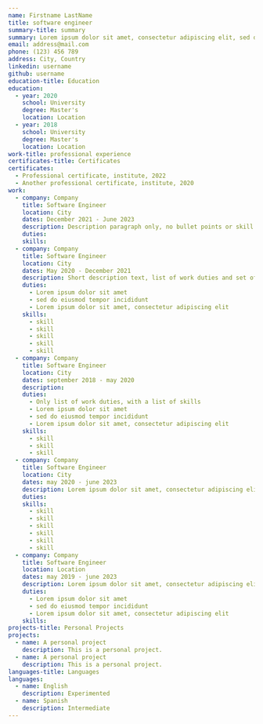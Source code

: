 ```yaml
---
name: Firstname LastName
title: software engineer
summary-title: summary
summary: Lorem ipsum dolor sit amet, consectetur adipiscing elit, sed do eiusmod tempor incididunt ut labore et dolore magna aliqua. Turpis egestas pretium aenean pharetra. Orci eu lobortis elementum nibh tellus molestie. Vulputate dignissim suspendisse in est. Vel pharetra vel turpis nunc. Malesuada nunc vel risus commodo.
email: address@mail.com
phone: (123) 456 789
address: City, Country
linkedin: username
github: username
education-title: Education
education:
  - year: 2020
    school: University
    degree: Master's
    location: Location
  - year: 2018
    school: University
    degree: Master's
    location: Location
work-title: professional experience
certificates-title: Certificates
certificates:
  - Professional certificate, institute, 2022
  - Another professional certificate, institute, 2020
work:
  - company: Company
    title: Software Engineer
    location: City
    dates: December 2021 - June 2023
    description: Description paragraph only, no bullet points or skill list. Lorem ipsum dolor sit amet, consectetur adipiscing elit, sed do eiusmod tempor incididunt ut labore et dolore magna aliqua. Turpis egestas pretium aenean pharetra. Orci eu lobortis elementum nibh tellus molestie. Vulputate dignissim suspendisse in est. Vel pharetra vel turpis nunc. Malesuada nunc vel risus commodo. Nisi vitae suscipit tellus mauris.
    duties:
    skills:
  - company: Company
    title: Software Engineer
    location: City
    dates: May 2020 - December 2021
    description: Short description text, list of work duties and set of skills.
    duties:
      - Lorem ipsum dolor sit amet
      - sed do eiusmod tempor incididunt
      - Lorem ipsum dolor sit amet, consectetur adipiscing elit
    skills:
      - skill
      - skill
      - skill
      - skill
      - skill
  - company: Company
    title: Software Engineer
    location: City
    dates: september 2018 - may 2020
    description:
    duties:
      - Only list of work duties, with a list of skills
      - Lorem ipsum dolor sit amet
      - sed do eiusmod tempor incididunt
      - Lorem ipsum dolor sit amet, consectetur adipiscing elit
    skills:
      - skill
      - skill
      - skill
  - company: Company
    title: Software Engineer
    location: City
    dates: may 2020 - june 2023
    description: Lorem ipsum dolor sit amet, consectetur adipiscing elit, sed do eiusmod tempor incididunt ut labore et dolore magna aliqua. Turpis egestas pretium aenean pharetra. Orci eu lobortis elementum nibh tellus molestie. Vulputate dignissim suspendisse in est. Vel pharetra vel turpis nunc. Malesuada nunc vel risus commodo. Nisi vitae suscipit tellus mauris. Posuere morbi leo urna molestie at elementum eu. Urna duis convallis convallis tellus. Urna molestie at elementum eu. Nunc sed blandit libero volutpat.
    duties:
    skills:
      - skill
      - skill
      - skill
      - skill
      - skill
      - skill
  - company: Company
    title: Software Engineer
    location: Location
    dates: may 2019 - june 2023
    description: Lorem ipsum dolor sit amet, consectetur adipiscing elit
    duties:
      - Lorem ipsum dolor sit amet
      - sed do eiusmod tempor incididunt
      - Lorem ipsum dolor sit amet, consectetur adipiscing elit
    skills:
projects-title: Personal Projects
projects:
  - name: A personal project
    description: This is a personal project.
  - name: A personal project
    description: This is a personal project.
languages-title: Languages
languages:
  - name: English
    description: Experimented
  - name: Spanish
    description: Intermediate
---
```

